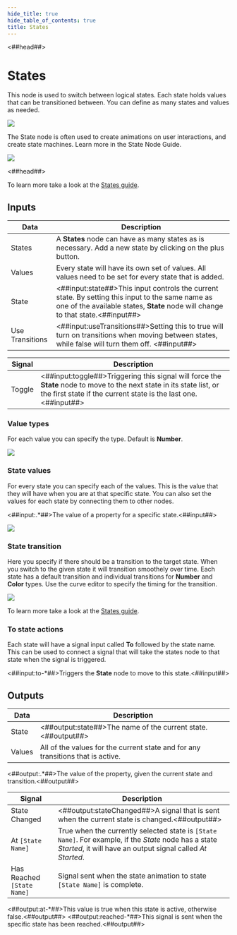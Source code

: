 ```yaml
---
hide_title: true
hide_table_of_contents: true
title: States
---
```


<##head##>

# States

This node is used to switch between logical states. Each state holds values that can be transitioned between. You can define as many states and values as needed.

<div className="ndl-image-with-background l">

![](nodes/utilities/logic/states/states_visual.gif)

</div>

The <span className="ndl-node">State</span> node is often used to create animations on user interactions, and create state machines. Learn more in the State Node Guide.

<div className="ndl-image-with-background l">

![](nodes/utilities/logic/states/states_node.gif)

</div>

<##head##>

To learn more take a look at the [States guide](/docs/guides/user-interfaces/states).

## Inputs

| Data                                              | Description                                                                                                                                                                                                         |
| ------------------------------------------------- | ------------------------------------------------------------------------------------------------------------------------------------------------------------------------------------------------------------------- |
| <span className="ndl-data">States</span>          | A **States** node can have as many states as is necessary. Add a new state by clicking on the plus button.                                                                                                          |
| <span className="ndl-data">Values</span>          | Every state will have its own set of values. All values need to be set for every state that is added.                                                                                                               |
| <span className="ndl-data">State</span>           | <##input:state##>This input controls the current state. By setting this input to the same name as one of the available states, **State** node will change to that state.<##input##>                                 |
| <span className="ndl-data">Use Transitions</span> | <##input:useTransitions##>Setting this to <span className="ndl-data">true</span> will turn on transitions when moving between states, while <span className="ndl-data">false</span> will turn them off. <##input##> |

| Signal                                     | Description                                                                                                                                                                             |
| ------------------------------------------ | --------------------------------------------------------------------------------------------------------------------------------------------------------------------------------------- |
| <span className="ndl-signal">Toggle</span> | <##input:toggle##>Triggering this signal will force the **State** node to move to the next state in its state list, or the first state if the current state is the last one.<##input##> |

### Value types

For each value you can specify the type. Default is **Number**.

<div className="ndl-image-with-background">
    <img src="/nodes/animation/states-value-types.png" className="ndl-image small"></img>
</div>

### State values

For every state you can specify each of the values. This is the value that they will have when you are at that specific state. You can also set the values for each state by connecting them to other nodes.

<span className="hidden-props-for-editor"><##input:.\*##>The value of a property for a specific state.<##input##></span>

<div className="ndl-image-with-background">
    <img src="/nodes/animation/state-values.png" className="ndl-image small"></img>
</div>

### State transition

Here you specify if there should be a transition to the target state. When you switch to the given state it will transition smoothely over time. Each state has a default transition and individual transitions for **Number** and **Color** types. Use the curve editor to specify the timing for the transition.

<div className="ndl-image-with-background">
    <img src="/guides/states/change-size-curve.gif" className="ndl-image med"></img>
</div>

To learn more take a look at the [States guide](/docs/guides/user-interfaces/states).

### To state actions

Each state will have a signal input called **To** followed by the state name. This can be used to connect a signal that will take the states node to that state when the signal is triggered.

<span className="hidden-props-for-editor"><##input:to-\*##>Triggers the **State** node to move to this state.<##input##></span>

## Outputs

| Data                                     | Description                                                                     |
| ---------------------------------------- | ------------------------------------------------------------------------------- |
| <span className="ndl-data">State</span>  | <##output:state##>The name of the current state.<##output##>                    |
| <span className="ndl-data">Values</span> | All of the values for the current state and for any transitions that is active. |

<span className="hidden-props-for-editor"><##output:.\*##>The value of the property, given the current state and transition.<##output##></span>

| Signal                                                         | Description                                                                                                                                                          |
| -------------------------------------------------------------- | -------------------------------------------------------------------------------------------------------------------------------------------------------------------- |
| <span className="ndl-signal">State Changed</span>              | <##output:stateChanged##>A signal that is sent when the current state is changed.<##output##>                                                                        |
| <span className="ndl-signal">At `[State Name]`</span>          | True when the currently selected state is `[State Name]`. For example, if the _State_ node has a state _Started_, it will have an output signal called _At Started_. |
| <span className="ndl-signal">Has Reached `[State Name]`</span> | Signal sent when the state animation to state `[State Name]` is complete.                                                                                            |

<span className="hidden-props-for-editor"><##output:at-\*##>This value is <span className="ndl-data">true</span> when this state is active, otherwise <span className="ndl-data">false</span>.<##output##></span>
<span className="hidden-props-for-editor"><##output:reached-\*##>This signal is sent when the specific state has been reached.<##output##></span>

